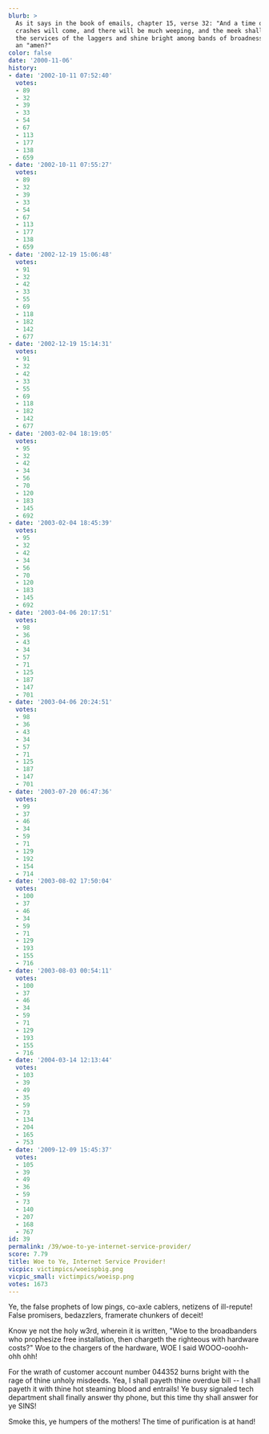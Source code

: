 ```yaml
---
blurb: >
  As it says in the book of emails, chapter 15, verse 32: "And a time of great market
  crashes will come, and there will be much weeping, and the meek shall cast aside
  the services of the laggers and shine bright among bands of broadness." Can I get
  an "amen?"
color: false
date: '2000-11-06'
history:
- date: '2002-10-11 07:52:40'
  votes:
  - 89
  - 32
  - 39
  - 33
  - 54
  - 67
  - 113
  - 177
  - 138
  - 659
- date: '2002-10-11 07:55:27'
  votes:
  - 89
  - 32
  - 39
  - 33
  - 54
  - 67
  - 113
  - 177
  - 138
  - 659
- date: '2002-12-19 15:06:48'
  votes:
  - 91
  - 32
  - 42
  - 33
  - 55
  - 69
  - 118
  - 182
  - 142
  - 677
- date: '2002-12-19 15:14:31'
  votes:
  - 91
  - 32
  - 42
  - 33
  - 55
  - 69
  - 118
  - 182
  - 142
  - 677
- date: '2003-02-04 18:19:05'
  votes:
  - 95
  - 32
  - 42
  - 34
  - 56
  - 70
  - 120
  - 183
  - 145
  - 692
- date: '2003-02-04 18:45:39'
  votes:
  - 95
  - 32
  - 42
  - 34
  - 56
  - 70
  - 120
  - 183
  - 145
  - 692
- date: '2003-04-06 20:17:51'
  votes:
  - 98
  - 36
  - 43
  - 34
  - 57
  - 71
  - 125
  - 187
  - 147
  - 701
- date: '2003-04-06 20:24:51'
  votes:
  - 98
  - 36
  - 43
  - 34
  - 57
  - 71
  - 125
  - 187
  - 147
  - 701
- date: '2003-07-20 06:47:36'
  votes:
  - 99
  - 37
  - 46
  - 34
  - 59
  - 71
  - 129
  - 192
  - 154
  - 714
- date: '2003-08-02 17:50:04'
  votes:
  - 100
  - 37
  - 46
  - 34
  - 59
  - 71
  - 129
  - 193
  - 155
  - 716
- date: '2003-08-03 00:54:11'
  votes:
  - 100
  - 37
  - 46
  - 34
  - 59
  - 71
  - 129
  - 193
  - 155
  - 716
- date: '2004-03-14 12:13:44'
  votes:
  - 103
  - 39
  - 49
  - 35
  - 59
  - 73
  - 134
  - 204
  - 165
  - 753
- date: '2009-12-09 15:45:37'
  votes:
  - 105
  - 39
  - 49
  - 36
  - 59
  - 73
  - 140
  - 207
  - 168
  - 767
id: 39
permalink: /39/woe-to-ye-internet-service-provider/
score: 7.79
title: Woe to Ye, Internet Service Provider!
vicpic: victimpics/woeispbig.png
vicpic_small: victimpics/woeisp.png
votes: 1673
---
```


Ye, the false prophets of low pings, co-axle cablers, netizens of
ill-repute! False promisers, bedazzlers, framerate chunkers of deceit!

Know ye not the holy w3rd, wherein it is written, "Woe to the
broadbanders who prophesize free installation, then chargeth the
righteous with hardware costs?" Woe to the chargers of the hardware, WOE
I said WOOO-ooohh-ohh ohh!

For the wrath of customer account number 044352 burns bright with the
rage of thine unholy misdeeds. Yea, I shall payeth thine overdue bill --
I shall payeth it with thine hot steaming blood and entrails! Ye busy
signaled tech department shall finally answer thy phone, but this time
thy shall answer for ye SINS!

Smoke this, ye humpers of the mothers! The time of purification is at
hand!